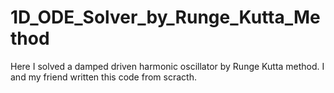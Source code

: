 # 1D_ODE_Solver_by_Runge_Kutta_Method
Here I solved a damped driven harmonic oscillator by Runge Kutta method.
I and my friend written this code from scracth.
